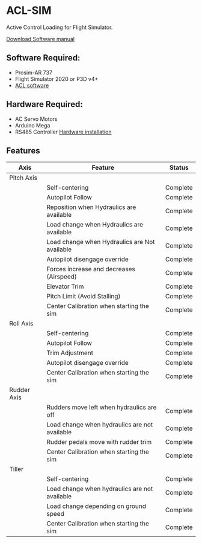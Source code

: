 # ACL-SIM
 Active Control Loading for Flight Simulator.

[Download Software manual](https://docs.google.com/document/d/1KazFxLndUraUICVV142zfowjpmU_UAafAoSC2X-yo0w/edit?usp=sharing)

## Software Required:
- Prosim-AR 737
- Flight Simulator 2020 or P3D v4+
- [ACL software](https://github.com/vitaltechsol/ACL-SIM/releases)

## Hardware Required:
- AC Servo Motors
- Arduino Mega
- RS485 Controller
[Hardware installation](https://fabianb.medium.com/a-d862f927d0bf)


## Features 
 
| Axis        | Feature                                         | Status   |
| ----------- | ----------------------------------------------- | -------- |
| Pitch Axis  |                                                 |          |
|             | Self-centering                                  | Complete |
|             | Autopilot Follow                                | Complete |
|             | Reposition when Hydraulics are available        | Complete |
|             | Load change when Hydraulics are available       | Complete |
|             | Load change when Hydraulics are Not available   | Complete |
|             | Autopilot disengage override                    | Complete |
|             | Forces increase and decreases (Airspeed)        | Complete |
|             | Elevator Trim                                   | Complete |
|             | Pitch Limit (Avoid Stalling)                    | Complete |
|             | Center Calibration when starting the sim        | Complete |
| Roll Axis   |                                                 |          |
|             | Self-centering                                  | Complete |
|             | Autopilot Follow                                | Complete |
|             | Trim Adjustment                                 | Complete |
|             | Autopilot disengage override                    | Complete |
|             | Center Calibration when starting the sim        | Complete |
| Rudder Axis |                                                 |          |
|             | Rudders move left when hydraulics are off       | Complete |
|             | Load change when hydraulics are not available   | Complete |
|             | Rudder pedals move with rudder trim             | Complete |
|             | Center Calibration when starting the sim        | Complete |
| Tiller      |                                                 |          |
|             | Self-centering                                  | Complete |
|             | Load change when hydraulics are not available   | Complete |
|             | Load change depending on ground speed           | Complete |
|             | Center Calibration when starting the sim        | Complete |
